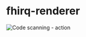 # fhirq-renderer

![Code scanning - action](https://github.com/gavinl/fhirq-renderer/workflows/Code%20scanning%20-%20action/badge.svg)
